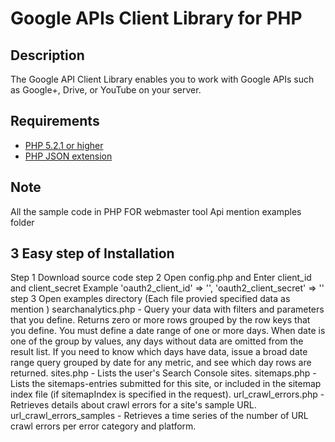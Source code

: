 # Google APIs Client Library for PHP #

## Description ##
The Google API Client Library enables you to work with Google APIs such as Google+, Drive, or YouTube on your server.

## Requirements ##
* [PHP 5.2.1 or higher](http://www.php.net/)
* [PHP JSON extension](http://php.net/manual/en/book.json.php)

## Note ##
All the sample code in PHP FOR webmaster tool Api mention examples folder

## 3 Easy step of Installation ##
Step 1
	Download source code
step 2
	Open config.php and Enter client_id and client_secret 
	Example
		'oauth2_client_id' => '<Enter Client ID>',
		'oauth2_client_secret' => '<Enter Client Secret>'
step 3
	Open examples directory (Each file provied specified data as mention )
		searchanalytics.php
			- Query your data with filters and parameters that you define. Returns zero or more rows grouped by the row keys that you define. You must define a date range of one or more days. When date is one of the group by values, any days without data are omitted from the result list. If you need to know which days have data, issue a broad date range query grouped by date for any metric, and see which day rows are returned.
		sites.php
			- 	Lists the user's Search Console sites.
		sitemaps.php 
			- Lists the sitemaps-entries submitted for this site, or included in the sitemap index file (if sitemapIndex is specified in the request).
		url_crawl_errors.php 
			- Retrieves details about crawl errors for a site's sample URL.
		url_crawl_errors_samples
			- 	Retrieves a time series of the number of URL crawl errors per error category and platform.
		